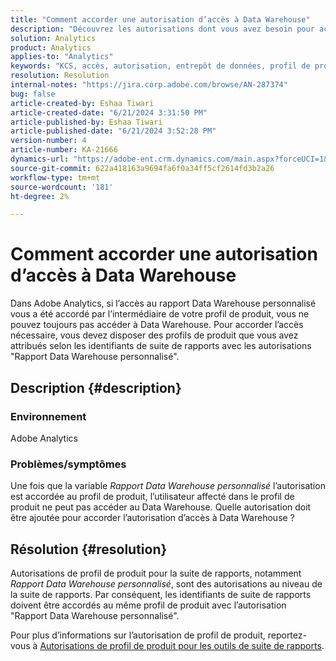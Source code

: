 ```yaml
---
title: "Comment accorder une autorisation d’accès à Data Warehouse"
description: "Découvrez les autorisations dont vous avez besoin pour accéder à Data Warehouse."
solution: Analytics
product: Analytics
applies-to: "Analytics"
keywords: "KCS, accès, autorisation, entrepôt de données, profil de produit, suite de rapports"
resolution: Resolution
internal-notes: "https://jira.corp.adobe.com/browse/AN-287374"
bug: false
article-created-by: Eshaa Tiwari
article-created-date: "6/21/2024 3:31:50 PM"
article-published-by: Eshaa Tiwari
article-published-date: "6/21/2024 3:52:28 PM"
version-number: 4
article-number: KA-21666
dynamics-url: "https://adobe-ent.crm.dynamics.com/main.aspx?forceUCI=1&pagetype=entityrecord&etn=knowledgearticle&id=55e83d5b-e32f-ef11-840a-6045bd029b18"
source-git-commit: 622a418163a9694fa6f0a34ff5cf2614fd3b2a26
workflow-type: tm+mt
source-wordcount: '181'
ht-degree: 2%

---
```


# Comment accorder une autorisation d’accès à Data Warehouse


Dans Adobe Analytics, si l’accès au rapport Data Warehouse personnalisé vous a été accordé par l’intermédiaire de votre profil de produit, vous ne pouvez toujours pas accéder à Data Warehouse. Pour accorder l’accès nécessaire, vous devez disposer des profils de produit que vous avez attribués selon les identifiants de suite de rapports avec les autorisations &quot;Rapport Data Warehouse personnalisé&quot;.

## Description {#description}


### <b>Environnement</b>

Adobe Analytics

### <b>Problèmes/symptômes</b>

Une fois que la variable *Rapport Data Warehouse personnalisé* l’autorisation est accordée au profil de produit, l’utilisateur affecté dans le profil de produit ne peut pas accéder au Data Warehouse. Quelle autorisation doit être ajoutée pour accorder l’autorisation d’accès à Data Warehouse ?


## Résolution {#resolution}


Autorisations de profil de produit pour la suite de rapports, notamment *Rapport Data Warehouse personnalisé*, sont des autorisations au niveau de la suite de rapports. Par conséquent, les identifiants de suite de rapports doivent être accordés au même profil de produit avec l’autorisation &quot;Rapport Data Warehouse personnalisé&quot;.

Pour plus d’informations sur l’autorisation de profil de produit, reportez-vous à [Autorisations de profil de produit pour les outils de suite de rapports](https://experienceleague.adobe.com/docs/analytics/admin/admin-console/permissions/report-suite-tools.html?lang=en).
